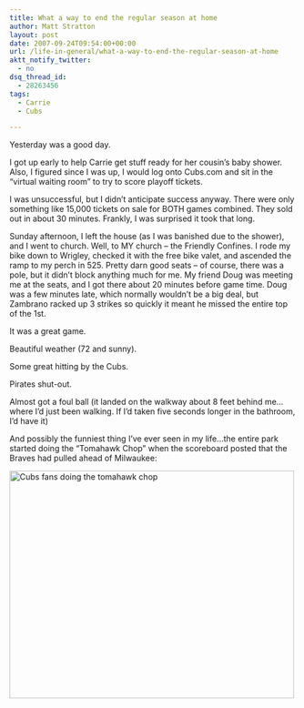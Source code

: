 ```yaml
---
title: What a way to end the regular season at home
author: Matt Stratton
layout: post
date: 2007-09-24T09:54:00+00:00
url: /life-in-general/what-a-way-to-end-the-regular-season-at-home
aktt_notify_twitter:
  - no
dsq_thread_id:
  - 28263456
tags:
  - Carrie
  - Cubs

---
```

Yesterday was a good day.

I got up early to help Carrie get stuff ready for her cousin&#8217;s baby shower. Also, I figured since I was up, I would log onto Cubs.com and sit in the &#8220;virtual waiting room&#8221; to try to score playoff tickets.

I was unsuccessful, but I didn&#8217;t anticipate success anyway. There were only something like 15,000 tickets on sale for BOTH games combined. They sold out in about 30 minutes. Frankly, I was surprised it took that long.

Sunday afternoon, I left the house (as I was banished due to the shower), and I went to church. Well, to MY church &#8211; the Friendly Confines. I rode my bike down to Wrigley, checked it with the free bike valet, and ascended the ramp to my perch in 525. Pretty darn good seats &#8211; of course, there was a pole, but it didn&#8217;t block anything much for me. My friend Doug was meeting me at the seats, and I got there about 20 minutes before game time. Doug was a few minutes late, which normally wouldn&#8217;t be a big deal, but Zambrano racked up 3 strikes so quickly it meant he missed the entire top of the 1st.

It was a great game.

Beautiful weather (72 and sunny).
  
Some great hitting by the Cubs.
  
Pirates shut-out.
  
Almost got a foul ball (it landed on the walkway about 8 feet behind me&#8230;where I&#8217;d just been walking. If I&#8217;d taken five seconds longer in the bathroom, I&#8217;d have it)

And possibly the funniest thing I&#8217;ve ever seen in my life&#8230;the entire park started doing the &#8220;Tomahawk Chop&#8221; when the scoreboard posted that the Braves had pulled ahead of Milwaukee:

[<img title="Cubs fans doing the tomahawk chop" src="http://static.flickr.com/1203/1433033022_81bca333ee.jpg" alt="Cubs fans doing the tomahawk chop" width="500" height="400" />][1]

 [1]: http://www.flickr.com/photo.gne?id=1433033022 "Cubs fans doing the tomahawk chop"